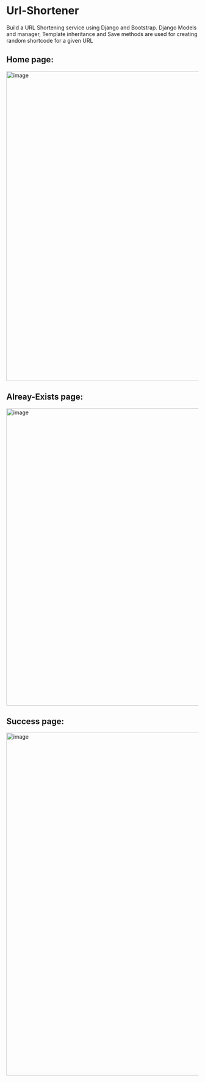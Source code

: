 # Url-Shortener
Build a URL Shortening service using Django and Bootstrap.
Django Models and manager, Template inheritance and Save methods are used for creating random shortcode for a given URL

Home page:
-------------
<img width="811" alt="image" src="https://user-images.githubusercontent.com/31803081/167092448-11f25037-dfcf-4cfd-a490-d9d85d88f3af.png">

Alreay-Exists page:
-------------------
<img width="778" alt="image" src="https://user-images.githubusercontent.com/31803081/167092572-a36ee150-2bd5-49a9-a05c-643830fc53e3.png">

Success page:
--------------
<img width="898" alt="image" src="https://user-images.githubusercontent.com/31803081/167092759-21060517-9d3c-4b91-99a6-42882150eb71.png">

